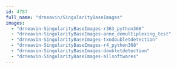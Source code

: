 ```yaml
---
id: 4787
full_name: "drneavin/SingularityBaseImages"
images: 
  - "drneavin-SingularityBaseImages-r363_python368"
  - "drneavin-SingularityBaseImages-anne_demultiplexing_test"
  - "drneavin-SingularityBaseImages-txndoubletdetection"
  - "drneavin-SingularityBaseImages-r4_python368"
  - "drneavin-SingularityBaseImages-doubletdetection"
  - "drneavin-SingularityBaseImages-allsoftwares"
---
```

